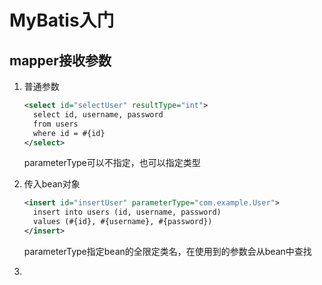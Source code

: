 # MyBatis入门

## mapper接收参数

1. 普通参数

    ```xml
    <select id="selectUser" resultType="int">
      select id, username, password
      from users
      where id = #{id}
    </select>
    ```

    parameterType可以不指定，也可以指定类型

2. 传入bean对象

    ```xml
    <insert id="insertUser" parameterType="com.example.User">
      insert into users (id, username, password)
      values (#{id}, #{username}, #{password})
    </insert>
    ```

    parameterType指定bean的全限定类名，在使用到的参数会从bean中查找

3. 